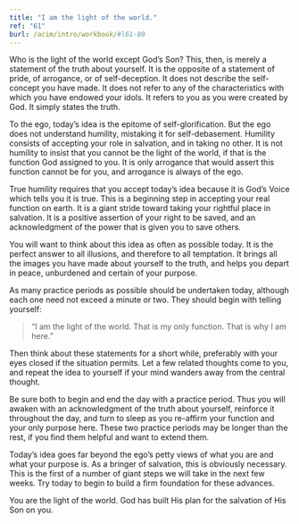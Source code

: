 ```yaml
---
title: "I am the light of the world."
ref: "61"
burl: /acim/intro/workbook/#l61-80
---
```


Who is the light of the world except God’s Son? This, then, is merely a
statement of the truth about yourself. It is the opposite of a statement
of pride, of arrogance, or of self-deception. It does not describe the
self-concept you have made. It does not refer to any of the
characteristics with which you have endowed your idols. It refers to you
as you were created by God. It simply states the truth.

To the ego, today’s idea is the epitome of self-glorification. But the
ego does not understand humility, mistaking it for self-debasement.
Humility consists of accepting your role in salvation, and in taking no
other. It is not humility to insist that you cannot be the light of the
world, if that is the function God assigned to you. It is only arrogance
that would assert this function cannot be for you, and arrogance is
always of the ego.

True humility requires that you accept today’s idea because it is God’s
Voice which tells you it is true. This is a beginning step in accepting
your real function on earth. It is a giant stride toward taking your
rightful place in salvation. It is a positive assertion of your right to
be saved, and an acknowledgment of the power that is given you to save
others.

You will want to think about this idea as often as possible today. It is
the perfect answer to all illusions, and therefore to all temptation. It
brings all the images you have made about yourself to the truth, and
helps you depart in peace, unburdened and certain of your purpose.

As many practice periods as possible should be undertaken today,
although each one need not exceed a minute or two. They should begin
with telling yourself:

> “I am the light of the world. That is my only function. That is why I
> am here.”

Then think about these statements for a short while, preferably with
your eyes closed if the situation permits. Let a few related thoughts
come to you, and repeat the idea to yourself if your mind wanders
away from the central thought.

Be sure both to begin and end the day with a practice period. Thus you
will awaken with an acknowledgment of the truth about yourself,
reinforce it throughout the day, and turn to sleep as you re-affirm your
function and your only purpose here. These two practice periods may be
longer than the rest, if you find them helpful and want to extend them.

Today’s idea goes far beyond the ego’s petty views of what you are and
what your purpose is. As a bringer of salvation, this is obviously
necessary. This is the first of a number of giant steps we will take in
the next few weeks. Try today to begin to build a firm foundation for
these advances.

You are the light of the world. God has built His plan for the salvation
of His Son on you.

